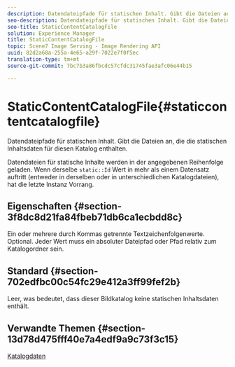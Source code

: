 ```yaml
---
description: Datendateipfade für statischen Inhalt. Gibt die Dateien an, die die statischen Inhaltsdaten für diesen Katalog enthalten.
seo-description: Datendateipfade für statischen Inhalt. Gibt die Dateien an, die die statischen Inhaltsdaten für diesen Katalog enthalten.
seo-title: StaticContentCatalogFile
solution: Experience Manager
title: StaticContentCatalogFile
topic: Scene7 Image Serving - Image Rendering API
uuid: 82d2a68a-255a-4e65-a29f-7022e7f0f5ec
translation-type: tm+mt
source-git-commit: 7bc7b3a86fbcdc57cfdc31745fae3afc06e44b15

---
```



# StaticContentCatalogFile{#staticcontentcatalogfile}

Datendateipfade für statischen Inhalt. Gibt die Dateien an, die die statischen Inhaltsdaten für diesen Katalog enthalten.

Datendateien für statische Inhalte werden in der angegebenen Reihenfolge geladen. Wenn derselbe `static::Id` Wert in mehr als einem Datensatz auftritt (entweder in derselben oder in unterschiedlichen Katalogdateien), hat die letzte Instanz Vorrang.

## Eigenschaften {#section-3f8dc8d21fa84fbeb71db6ca1ecbdd8c}

Ein oder mehrere durch Kommas getrennte Textzeichenfolgenwerte. Optional. Jeder Wert muss ein absoluter Dateipfad oder Pfad relativ zum Katalogordner sein.

## Standard {#section-702edfbc00c54fc29e412a3ff99fef2b}

Leer, was bedeutet, dass dieser Bildkatalog keine statischen Inhaltsdaten enthält.

## Verwandte Themen {#section-13d78d475fff40e7a4edf9a9c73f3c15}

[Katalogdaten](../../../../../is-api/image-catalog/image-serving-api-ref/c-image-catalog-reference/c-overview/c-catalog-data-fields/c-catalog-data-fields.md#concept-b19581028ec44f98b9f5943624403d29)
